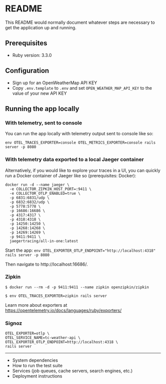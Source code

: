# README

This README would normally document whatever steps are necessary to get the
application up and running.

## Prerequisites

- Ruby version: 3.3.0

## Configuration

- Sign up for an OpenWeatherMap API KEY
- Copy `.env.template` to `.env` and set `OPEN_WEATHER_MAP_API_KEY` to the value of your new API KEY

## Running the app locally 

### With telemetry, sent to console

You can run the app locally with telemetry output sent to console like so:

`env OTEL_TRACES_EXPORTER=console OTEL_METRICS_EXPORTER=console rails server -p 8080`

### With telemetry data exported to a local Jaeger container

Alternatively, if you would like to explore your traces in a UI, you can quickly run a Docker container of Jaeger like so (prerequisites: Docker):

```shell
docker run -d --name jaeger \
  -e COLLECTOR_ZIPKIN_HOST_PORT=:9411 \
  -e COLLECTOR_OTLP_ENABLED=true \
  -p 6831:6831/udp \
  -p 6832:6832/udp \
  -p 5778:5778 \
  -p 16686:16686 \
  -p 4317:4317 \
  -p 4318:4318 \
  -p 14250:14250 \
  -p 14268:14268 \
  -p 14269:14269 \
  -p 9411:9411 \
  jaegertracing/all-in-one:latest
  ```

Start the app: `env OTEL_EXPORTER_OTLP_ENDPOINT="http://localhost:4318" rails server -p 8080`

Then navigate to http://localhost:16686/.

### Zipkin

```shell
$ docker run --rm -d -p 9411:9411 --name zipkin openzipkin/zipkin

$ env OTEL_TRACES_EXPORTER=zipkin rails server
```

Learn more about exporters at https://opentelemetry.io/docs/languages/ruby/exporters/

### Signoz

```shell
OTEL_EXPORTER=otlp \
OTEL_SERVICE_NAME=tc-weather-api \
OTEL_EXPORTER_OTLP_ENDPOINT=http://localhost:4318 \
rails server
```

--- 
* System dependencies
* How to run the test suite
* Services (job queues, cache servers, search engines, etc.)
* Deployment instructions
